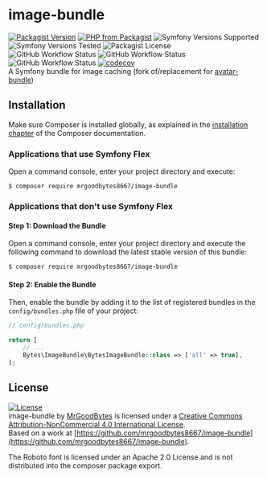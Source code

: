 # image-bundle
[![Packagist Version](https://img.shields.io/packagist/v/mrgoodbytes8667/image-bundle?logo=packagist&logoColor=FFF&style=flat)](https://packagist.org/packages/mrgoodbytes8667/image-bundle)
[![PHP from Packagist](https://img.shields.io/packagist/php-v/mrgoodbytes8667/image-bundle?logo=php&logoColor=FFF&style=flat)](https://packagist.org/packages/mrgoodbytes8667/image-bundle)
![Symfony Versions Supported](https://img.shields.io/endpoint?url=https%3A%2F%2Fshields.mrgoodbytes.dev%2Fshield%2Fsymfony%2F%255E6.0&logoColor=FFF&style=flat)
![Symfony Versions Tested](https://img.shields.io/endpoint?url=https%3A%2F%2Fshields.mrgoodbytes.dev%2Fshield%2Fsymfony-test%2F%255E6.0&logoColor=FFF&style=flat)
![Packagist License](https://img.shields.io/packagist/l/mrgoodbytes8667/image-bundle?logo=creative-commons&logoColor=FFF&style=flat)  
![GitHub Workflow Status](https://img.shields.io/github/actions/workflow/status/mrgoodbytes8667/image-bundle/release.yml?label=stable&logo=github&logoColor=FFF&style=flat)
![GitHub Workflow Status](https://img.shields.io/github/actions/workflow/status/mrgoodbytes8667/image-bundle/run-tests.yml?logo=github&logoColor=FFF&style=flat)
![GitHub Workflow Status](https://img.shields.io/github/actions/workflow/status/mrgoodbytes8667/image-bundle/run-tests-by-version.yml?logo=github&logoColor=FFF&style=flat)
[![codecov](https://img.shields.io/codecov/c/github/mrgoodbytes8667/image-bundle?logo=codecov&logoColor=FFF&style=flat)](https://codecov.io/gh/mrgoodbytes8667/image-bundle)  
A Symfony bundle for image caching (fork of/replacement for [avatar-bundle](https://github.com/mrgoodbytes8667/avatar-bundle))

## Installation

Make sure Composer is installed globally, as explained in the
[installation chapter](https://getcomposer.org/doc/00-intro.md)
of the Composer documentation.

### Applications that use Symfony Flex

Open a command console, enter your project directory and execute:

```console
$ composer require mrgoodbytes8667/image-bundle
```

### Applications that don't use Symfony Flex

#### Step 1: Download the Bundle

Open a command console, enter your project directory and execute the
following command to download the latest stable version of this bundle:

```console
$ composer require mrgoodbytes8667/image-bundle
```

#### Step 2: Enable the Bundle

Then, enable the bundle by adding it to the list of registered bundles
in the `config/bundles.php` file of your project:

```php
// config/bundles.php

return [
    // ...
    Bytes\ImageBundle\BytesImageBundle::class => ['all' => true],
];
```

## License
[![License](https://i.creativecommons.org/l/by-nc/4.0/88x31.png)]("http://creativecommons.org/licenses/by-nc/4.0/)  
image-bundle by [MrGoodBytes](https://www.mrgoodbytes.dev) is licensed under a [Creative Commons Attribution-NonCommercial 4.0 International License](http://creativecommons.org/licenses/by-nc/4.0/).  
Based on a work at [https://github.com/mrgoodbytes8667/image-bundle](https://github.com/mrgoodbytes8667/image-bundle).

The Roboto font is licensed under an Apache 2.0 License and is not distributed into the composer package export.